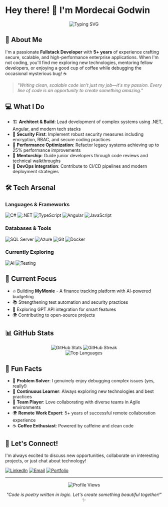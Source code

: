 # Hey there! 👋 I'm Mordecai Godwin

<div align="center">
  <img src="https://readme-typing-svg.herokuapp.com?font=Fira+Code&pause=1000&color=00D4AA&width=435&lines=Fullstack+Developer;5%2B+Years+Experience;Clean+Code+Enthusiast;Continuous+Learner" alt="Typing SVG" />
</div>

## 🚀 About Me

I'm a passionate **Fullstack Developer** with **5+ years** of experience crafting secure, scalable, and high-performance enterprise applications. When I'm not coding, you'll find me exploring new technologies, mentoring fellow developers, or enjoying a good cup of coffee while debugging the occasional mysterious bug! ☕

> *"Writing clean, scalable code isn't just my job—it's my passion. Every line of code is an opportunity to create something amazing."*

## 💻 What I Do

- 🏗️ **Architect & Build**: Lead development of complex systems using .NET, Angular, and modern tech stacks
- 🔐 **Security First**: Implement robust security measures including encryption, RBAC, and secure coding practices
- 🚀 **Performance Optimization**: Refactor legacy systems achieving up to 25% performance improvements
- 👥 **Mentorship**: Guide junior developers through code reviews and technical walkthroughs
- 🔄 **DevOps Integration**: Contribute to CI/CD pipelines and modern deployment strategies

## 🛠️ Tech Arsenal

### Languages & Frameworks
![C#](https://img.shields.io/badge/C%23-239120?style=for-the-badge&logo=c-sharp&logoColor=white)
![.NET](https://img.shields.io/badge/.NET-512BD4?style=for-the-badge&logo=dotnet&logoColor=white)
![TypeScript](https://img.shields.io/badge/TypeScript-007ACC?style=for-the-badge&logo=typescript&logoColor=white)
![Angular](https://img.shields.io/badge/Angular-DD0031?style=for-the-badge&logo=angular&logoColor=white)
![JavaScript](https://img.shields.io/badge/JavaScript-F7DF1E?style=for-the-badge&logo=javascript&logoColor=black)

### Databases & Tools
![SQL Server](https://img.shields.io/badge/SQL%20Server-CC2927?style=for-the-badge&logo=microsoft-sql-server&logoColor=white)
![Azure](https://img.shields.io/badge/Azure-0078D4?style=for-the-badge&logo=microsoft-azure&logoColor=white)
![Git](https://img.shields.io/badge/Git-F05032?style=for-the-badge&logo=git&logoColor=white)
![Docker](https://img.shields.io/badge/Docker-2496ED?style=for-the-badge&logo=docker&logoColor=white)

### Currently Exploring
![AI](https://img.shields.io/badge/GPT%20APIs-412991?style=for-the-badge&logo=openai&logoColor=white)
![Testing](https://img.shields.io/badge/Test%20Automation-25A162?style=for-the-badge&logo=cypress&logoColor=white)


## 🎯 Current Focus

- 🔥 Building **MyMonie** - A finance tracking platform with AI-powered budgeting
- 📚 Strengthening test automation and security practices
- 🤖 Exploring GPT API integration for smart features
- 🌍 Contributing to open-source projects

## 📊 GitHub Stats

<div align="center">
  <img src="https://github-readme-stats.vercel.app/api?username=mordecai-git&show_icons=true&theme=radical&hide_border=true" alt="GitHub Stats" />
  <img src="https://github-readme-streak-stats.herokuapp.com/?user=mordecai-git&theme=radical&hide_border=true" alt="GitHub Streak" />
</div>

<div align="center">
  <img src="https://github-readme-stats.vercel.app/api/top-langs/?username=mordecai-git&layout=compact&theme=radical&hide_border=true" alt="Top Languages" />
</div>

## 🌟 Fun Facts

- 🎯 **Problem Solver**: I genuinely enjoy debugging complex issues (yes, really!)
- 🌱 **Continuous Learner**: Always exploring new technologies and best practices
- 🤝 **Team Player**: Love collaborating with diverse teams in Agile environments
- 🌍 **Remote Work Expert**: 5+ years of successful remote collaboration experience
- ☕ **Coffee Enthusiast**: Powered by caffeine and clean code

## 🤝 Let's Connect!

I'm always excited to discuss new opportunities, collaborate on interesting projects, or just chat about technology!

[![LinkedIn](https://img.shields.io/badge/LinkedIn-0077B5?style=for-the-badge&logo=linkedin&logoColor=white)](https://linkedin.com/in/godwin-mordecai-david)
[![Email](https://img.shields.io/badge/Email-D14836?style=for-the-badge&logo=gmail&logoColor=white)](mailto:davidire71@gmail.com)
[![Portfolio](https://img.shields.io/badge/Portfolio-000000?style=for-the-badge&logo=About.me&logoColor=white)](#)

---

<div align="center">
  <img src="https://komarev.com/ghpvc/?username=mordecai-git&color=blueviolet&style=for-the-badge" alt="Profile Views" />
</div>

<div align="center">
  
  *"Code is poetry written in logic. Let's create something beautiful together!"* ✨
  
</div>
